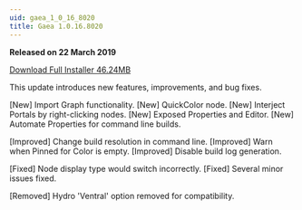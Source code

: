 ```yaml
---
uid: gaea_1_0_16_8020
title: Gaea 1.0.16.8020
---
```



**Released on 22 March 2019**

<a href="http://viridian.quadspinner.com/gaea/Gaea-1.0.16.8020.msi">Download Full Installer 46.24MB</a> <br>


<div class="release-note">

This update introduces new features, improvements, and bug fixes.

[New] Import Graph functionality.
[New] QuickColor node.
[New] Interject Portals by right-clicking nodes.
[New] Exposed Properties and Editor.
[New] Automate Properties for command line builds.

[Improved] Change build resolution in command line.
[Improved] Warn when Pinned for Color is empty.
[Improved] Disable build log generation.

[Fixed] Node display type would switch incorrectly.
[Fixed] Several minor issues fixed.

[Removed] Hydro 'Ventral' option removed for compatibility.

</div>
